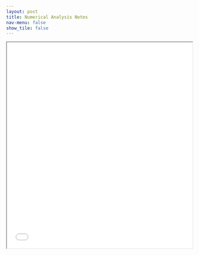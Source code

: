```yaml
---
layout: post
title: Numerical Analysis Notes
nav-menu: false
show_tile: false
---
```



<iframe src="/college/notes/NumericalAnalysis/NumericalAnalysis.pdf"
        style="width: 100%; height: 40em;">
</iframe>

